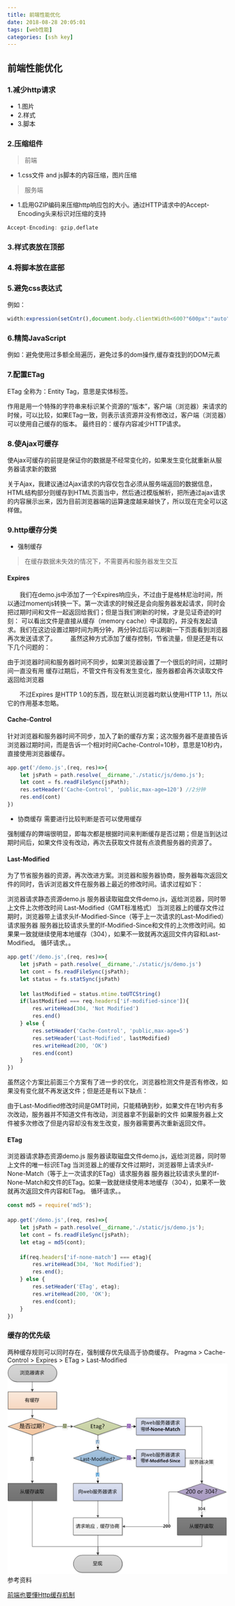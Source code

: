 ```yaml
---
title: 前端性能优化
date: 2018-08-28 20:05:01
tags: [web性能]
categories: [ssh key]
---
```


## 前端性能优化

### 1.减少http请求 
- 1.图片
- 2.样式
- 3.脚本

### 2.压缩组件
> 前端
- 1.css文件 and js脚本的内容压缩，图片压缩
> 服务端
- 1.启用GZIP编码来压缩http响应包的大小。通过HTTP请求中的Accept-Encoding头来标识对压缩的支持

```js
Accept-Encoding: gzip,deflate
```
<!-- more -->
### 3.样式表放在顶部

### 4.将脚本放在底部

### 5.避免css表达式

例如：
```js
width:expression(setCntr(),document.body.clientWidth<600?"600px":"auto");
```

### 6.精简JavaScript
例如：避免使用过多额全局遍历，避免过多的dom操作,缓存查找到的DOM元素

### 7.配置ETag
ETag 全称为：Entity Tag，意思是实体标签。

作用是用一个特殊的字符串来标识某个资源的“版本”，客户端（浏览器）来请求的时候，可以比较，如果ETag一致，则表示该资源并没有修改过，客户端（浏览器）可以使用自己缓存的版本。
最终目的：缓存内容减少HTTP请求。

### 8.使Ajax可缓存
使Ajax可缓存的前提是保证你的数据是不经常变化的，如果发生变化就重新从服务器请求新的数据

关于Ajax，我建议通过Ajax请求的内容仅包含必须从服务端返回的数据信息，HTML结构部分则缓存到HTML页面当中，然后通过模版解析，把所通过ajax请求的内容展示出来，因为目前浏览器端的运算速度越来越快了，所以现在完全可以这样做。

### 9.http缓存分类

- 强制缓存
> 在缓存数据未失效的情况下，不需要再和服务器发生交互
#### Expires
  我们在demo.js中添加了一个Expires响应头，不过由于是格林尼治时间，所以通过momentjs转换一下。第一次请求的时候还是会向服务器发起请求，同时会把过期时间和文件一起返回给我们；但是当我们刷新的时候，才是见证奇迹的时刻：
可以看出文件是直接从缓存（memory cache）中读取的，并没有发起请求。我们在这边设置过期时间为两分钟，两分钟过后可以刷新一下页面看到浏览器再次发送请求了。
  虽然这种方式添加了缓存控制，节省流量，但是还是有以下几个问题的：

由于浏览器时间和服务器时间不同步，如果浏览器设置了一个很后的时间，过期时间一直没有用
缓存过期后，不管文件有没有发生变化，服务器都会再次读取文件返回给浏览器

  不过Expires 是HTTP 1.0的东西，现在默认浏览器均默认使用HTTP 1.1，所以它的作用基本忽略。

#### Cache-Control
针对浏览器和服务器时间不同步，加入了新的缓存方案；这次服务器不是直接告诉浏览器过期时间，而是告诉一个相对时间Cache-Control=10秒，意思是10秒内，直接使用浏览器缓存。

```js
app.get('/demo.js',(req, res)=>{
    let jsPath = path.resolve(__dirname,'./static/js/demo.js');
    let cont = fs.readFileSync(jsPath);
    res.setHeader('Cache-Control', 'public,max-age=120') //2分钟
    res.end(cont)
})

```
- 协商缓存
需要进行比较判断是否可以使用缓存

强制缓存的弊端很明显，即每次都是根据时间来判断缓存是否过期；但是当到达过期时间后，如果文件没有改动，再次去获取文件就有点浪费服务器的资源了。

#### Last-Modified
为了节省服务器的资源，再次改进方案。浏览器和服务器协商，服务器每次返回文件的同时，告诉浏览器文件在服务器上最近的修改时间。请求过程如下：

浏览器请求静态资源demo.js
服务器读取磁盘文件demo.js，返给浏览器，同时带上文件上次修改时间 Last-Modified（GMT标准格式）
当浏览器上的缓存文件过期时，浏览器带上请求头If-Modified-Since（等于上一次请求的Last-Modified）请求服务器
服务器比较请求头里的If-Modified-Since和文件的上次修改时间。如果果一致就继续使用本地缓存（304），如果不一致就再次返回文件内容和Last-Modified。
循环请求。。
```js
app.get('/demo.js',(req, res)=>{
    let jsPath = path.resolve(__dirname,'./static/js/demo.js')
    let cont = fs.readFileSync(jsPath);
    let status = fs.statSync(jsPath)

    let lastModified = status.mtime.toUTCString()
    if(lastModified === req.headers['if-modified-since']){
        res.writeHead(304, 'Not Modified')
        res.end()
    } else {
        res.setHeader('Cache-Control', 'public,max-age=5')
        res.setHeader('Last-Modified', lastModified)
        res.writeHead(200, 'OK')
        res.end(cont)
    }
})

```
虽然这个方案比前面三个方案有了进一步的优化，浏览器检测文件是否有修改，如果没有变化就不再发送文件；但是还是有以下缺点：

由于Last-Modified修改时间是GMT时间，只能精确到秒，如果文件在1秒内有多次改动，服务器并不知道文件有改动，浏览器拿不到最新的文件
如果服务器上文件被多次修改了但是内容却没有发生改变，服务器需要再次重新返回文件。

#### ETag


浏览器请求静态资源demo.js
服务器读取磁盘文件demo.js，返给浏览器，同时带上文件的唯一标识ETag
当浏览器上的缓存文件过期时，浏览器带上请求头If-None-Match（等于上一次请求的ETag）请求服务器
服务器比较请求头里的If-None-Match和文件的ETag。如果一致就继续使用本地缓存（304），如果不一致就再次返回文件内容和ETag。
循环请求。。
```js
const md5 = require('md5');

app.get('/demo.js',(req, res)=>{
    let jsPath = path.resolve(__dirname,'./static/js/demo.js');
    let cont = fs.readFileSync(jsPath);
    let etag = md5(cont);

    if(req.headers['if-none-match'] === etag){
        res.writeHead(304, 'Not Modified');
        res.end();
    } else {
        res.setHeader('ETag', etag);
        res.writeHead(200, 'OK');
        res.end(cont);
    }
})

```
### 缓存的优先级
两种缓存规则可以同时存在，强制缓存优先级高于协商缓存。
Pragma > Cache-Control > Expires > ETag > Last-Modified
![](/images/etag.png)
参考资料

[前端也要懂Http缓存机制](https://juejin.im/post/5b70edd4f265da27df0938bc)
